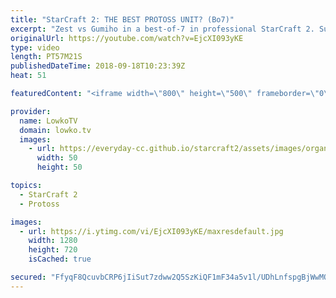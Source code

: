 ```yaml
---
title: "StarCraft 2: THE BEST PROTOSS UNIT? (Bo7)"
excerpt: "Zest vs Gumiho in a best-of-7 in professional StarCraft 2. Subscribe for more videos: http://lowko.tv/youtube Swarm Host hit squad: https://goo.gl/ki6jkT  A really great series of StarCraft 2. In these games, both players go for a variety of strategies and capitalize on very minor mistakes to obtain"
originalUrl: https://youtube.com/watch?v=EjcXI093yKE
type: video
length: PT57M21S
publishedDateTime: 2018-09-18T10:23:39Z
heat: 51

featuredContent: "<iframe width=\"800\" height=\"500\" frameborder=\"0\" src=\"https://www.youtube.com/embed/EjcXI093yKE\" allow=\"accelerometer; autoplay; encrypted-media; gyroscope; picture-in-picture\" allowfullscreen></iframe>"

provider:
  name: LowkoTV
  domain: lowko.tv
  images:
    - url: https://everyday-cc.github.io/starcraft2/assets/images/organizations/lowko.tv-50x50.jpg
      width: 50
      height: 50

topics:
  - StarCraft 2
  - Protoss

images:
  - url: https://i.ytimg.com/vi/EjcXI093yKE/maxresdefault.jpg
    width: 1280
    height: 720
    isCached: true

secured: "FfyqF8QcuvbCRP6jIiSut7zdww2Q5SzKiQF1mF34a5v1l/UDhLnfspgBjWwMQMfl65mi1rXmMMGRtjzGgOZc3PNGpL4rBrUmLdpmqrJPBlGWTq9h0FcjjgMZwjmCnDdMD4H4ih3Cw2PaSaUvAeSu5igwgORSvf7Sjzos/HKhiPNoeyEFFF0Hnh3sLnPfRcUEWabv0V2Rg83Y+Hgdbhw68RifS/r4r+w7F4P5Zoji7zgyrQIcQ+F9aWhyGG6rKY/cfLC7RBWOYMcoTo/ATyQsk1S9rNNXG8dDpzFqv1VSFFp62ZmeaStNmX4YTR/W/urZ83baoR6UYvU/QzHBGhg1gimkamLhsBB72a1pTfuK7ojXDf9xG2vrx5sMo3eEI+BT8fMWMfcw57usozzTHaRQoz0UFWjhzCMT/c09GtNqWuk=;fMvsmK0owWtnSSz2Mif99g=="
---
```


